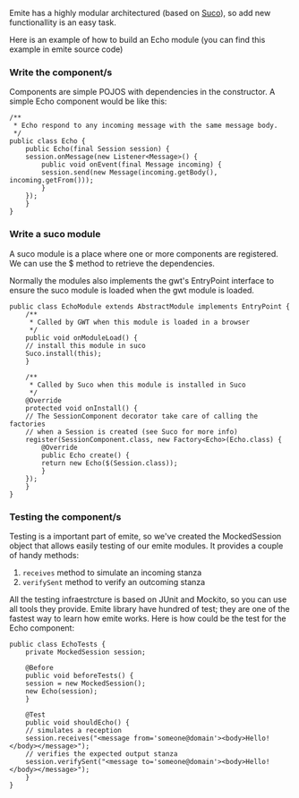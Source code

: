 Emite has a highly modular architectured (based on [Suco](http://suco.googlecode.com)), so add new functionallity is an easy task.

Here is an example of how to build an Echo module (you can find this example in emite source code)

### Write the component/s ###
Components are simple POJOS with dependencies in the constructor. A simple Echo component would be like this:
```
/**
 * Echo respond to any incoming message with the same message body.
 */
public class Echo {
    public Echo(final Session session) {
	session.onMessage(new Listener<Message>() {
	    public void onEvent(final Message incoming) {
		session.send(new Message(incoming.getBody(), incoming.getFrom()));
	    }
	});
    }
}
```

### Write a suco module ###
A suco module is a place where one or more components are registered. We can use the $ method to retrieve the dependencies.

Normally the modules also implements the gwt's EntryPoint interface to ensure the suco module is loaded when the gwt module is loaded.

```
public class EchoModule extends AbstractModule implements EntryPoint {
    /**
     * Called by GWT when this module is loaded in a browser
     */
    public void onModuleLoad() {
	// install this module in suco
	Suco.install(this);
    }

    /**
     * Called by Suco when this module is installed in Suco
     */
    @Override
    protected void onInstall() {
	// The SessionComponent decorator take care of calling the factories
	// when a Session is created (see Suco for more info)
	register(SessionComponent.class, new Factory<Echo>(Echo.class) {
	    @Override
	    public Echo create() {
		return new Echo($(Session.class));
	    }
	});
    }
}
```


### Testing the component/s ###
Testing is a important part of emite, so we've created the MockedSession object that allows easily testing of our emite modules. It provides a couple of handy methods:
  1. `receives` method to simulate an incoming stanza
  1. `verifySent` method to verify an outcoming stanza

All the testing infraestrcture is based on JUnit and Mockito, so you can use all tools they provide. Emite library have hundred of test; they are one of the fastest way to learn how emite works. Here is how could be the test for the Echo component:
```
public class EchoTests {
    private MockedSession session;

    @Before
    public void beforeTests() {
	session = new MockedSession();
	new Echo(session);
    }

    @Test
    public void shouldEcho() {
	// simulates a reception
	session.receives("<message from='someone@domain'><body>Hello!</body></message>");
	// verifies the expected output stanza
	session.verifySent("<message to='someone@domain'><body>Hello!</body></message>");
    }
}
```